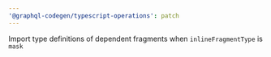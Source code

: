 ```yaml
---
'@graphql-codegen/typescript-operations': patch
---
```


Import type definitions of dependent fragments when `inlineFragmentType` is `mask`
